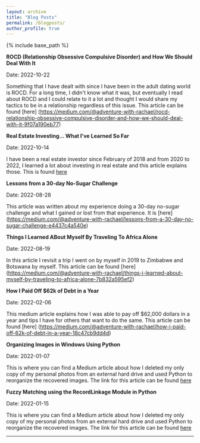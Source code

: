 ```yaml
---
layout: archive
title: "Blog Posts"
permalink: /blogposts/
author_profile: true
---
```


{% include base_path %}

**ROCD (Relationship Obsessive Compulsive Disorder) and How We Should Deal With It**

Date: 2022-10-22

Something that I have dealt with since I have been in the adult dating world is ROCD. For a long time, I didn't know what it was, but eventually I read about ROCD and I could relate to it a lot and thought I would share my tactics to be in a relationship regardless of this issue. This article can be found [here] (https://medium.com/@adventure-with-rachael/rocd-relationship-obsessive-compulsive-disorder-and-how-we-should-deal-with-it-9f07a190eb77)

**Real Estate Investing... What I've Learned So Far**

Date: 2022-10-14

I have been a real estate investor since February of 2018 and from 2020 to 2022, I learned a lot about investing in real estate and this article explains those. This is found [here](https://medium.com/@adventure-with-rachael/real-estate-investing-what-ive-learned-so-far-4a8d64de1a3c)

**Lessons from a 30-day No-Sugar Challenge**

Date: 2022-08-28

This article was written about my experience doing a 30-day no-sugar challenge and what I gained or lost from that experience. It is [here] (https://medium.com/@adventure-with-rachael/lessons-from-a-30-day-no-sugar-challenge-e4437c4a540e)

**Things I Learned ABout Myself By Traveling To Africa Alone**

Date: 2022-08-19

In this article I revisit a trip I went on by myself in 2019 to Zimbabwe and Botswana by myself. This article can be found [here] (https://medium.com/@adventure-with-rachael/things-i-learned-about-myself-by-traveling-to-africa-alone-7b832a595ef2)

**How I Paid Off $62k of Debt in a Year**

Date: 2022-02-06

This medium article explains how I was able to pay off $62,000 dollars in a year and tips I have for others that want to do the same. This article can be found [here] (https://medium.com/@adventure-with-rachael/how-i-paid-off-62k-of-debt-in-a-year-18c47cb9dd4d)

**Organizing Images in Windows Using Python**

Date: 2022-01-07

This is where you can find a Medium article about how I deleted my only copy of my personal photos from an external hard drive and used Python to reorganize the recovered images. The link for this article can be found [here](https://rachael-phillips-data-expert.medium.com/organizing-images-in-windows-using-python-42c3e8645a2f)

**Fuzzy Matching using the RecordLinkage Module in Python**

Date: 2022-01-15

This is where you can find a Medium article about how I deleted my only copy of my personal photos from an external hard drive and used Python to reorganize the recovered images. The link for this article can be found [here](https://rachael-phillips-data-expert.medium.com/fuzzy-matching-using-the-recordlinkage-module-in-python-bc14483582a3)

---


